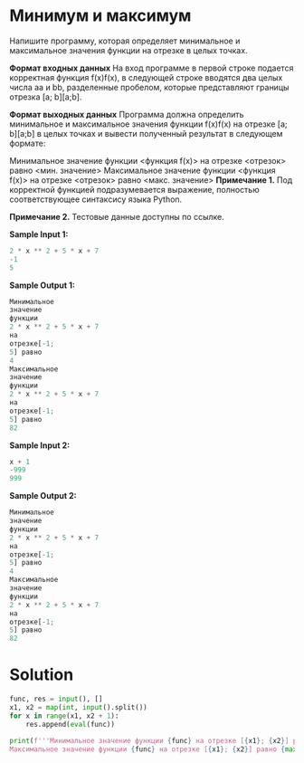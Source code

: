 # Минимум и максимум

Напишите программу, которая определяет минимальное и максимальное значения функции на отрезке в целых точках.

**Формат входных данных**
На вход программе в первой строке подается корректная функция f(x)f(x), в следующей строке вводятся два целых числа aa и
bb, разделенные пробелом, которые представляют границы отрезка [a; b][a;b].

**Формат выходных данных**
Программа должна определить минимальное и максимальное значения функции f(x)f(x) на отрезке [a; b][a;b] в целых точках и
вывести полученный результат в следующем формате:

Минимальное значение функции <функция f(x)> на отрезке <отрезок> равно <мин. значение>
Максимальное значение функции <функция f(x)> на отрезке <отрезок> равно <макс. значение>
**Примечание 1.** Под корректной функцией подразумевается выражение, полностью соответствующее синтаксису языка Python.

**Примечание 2.** Тестовые данные доступны по ссылке.

**Sample Input 1:**

```python
2 * x ** 2 + 5 * x + 7
-1
5
```

**Sample Output 1:**

```python
Минимальное
значение
функции
2 * x ** 2 + 5 * x + 7
на
отрезке[-1;
5] равно
4
Максимальное
значение
функции
2 * x ** 2 + 5 * x + 7
на
отрезке[-1;
5] равно
82
```

**Sample Input 2:**

```python
x + 1
-999
999
```

**Sample Output 2:**

```python
Минимальное
значение
функции
2 * x ** 2 + 5 * x + 7
на
отрезке[-1;
5] равно
4
Максимальное
значение
функции
2 * x ** 2 + 5 * x + 7
на
отрезке[-1;
5] равно
82
```

# Solution

```python
func, res = input(), []
x1, x2 = map(int, input().split())
for x in range(x1, x2 + 1):
    res.append(eval(func))

print(f'''Минимальное значение функции {func} на отрезке [{x1}; {x2}] равно {min(res)}
Максимальное значение функции {func} на отрезке [{x1}; {x2}] равно {max(res)}''')
```